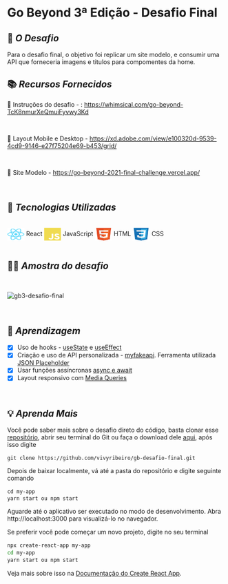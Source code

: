 # **Go Beyond 3ª Edição - Desafio Final** 
## 🎯 **_O Desafio_** 

Para o desafio final, o objetivo foi replicar um site modelo, e consumir uma API que forneceria imagens e titulos para compomentes da home.

## 📚 **_Recursos Fornecidos_**


🔗 Instruções do desafio - : https://whimsical.com/go-beyond-TcK8nmurXeQmuiFyvwy3Kd

<br>

🔗 Layout Mobile e Desktop - https://xd.adobe.com/view/e100320d-9539-4cd9-9146-e27f75204e69-b453/grid/

<br/>

🔗 Site Modelo - https://go-beyond-2021-final-challenge.vercel.app/

<br>

## 🚀 **_Tecnologias Utilizadas_**
<div style="display: inline_block"><br>
  <img align="center" alt="React" height="30" width="40" src="https://raw.githubusercontent.com/devicons/devicon/master/icons/react/react-original.svg"> React 
  <img align="center" alt="Js" height="30" width="40" src="https://raw.githubusercontent.com/devicons/devicon/master/icons/javascript/javascript-plain.svg"> JavaScript 
  <img align="center" alt="HTML" height="30" width="40" src="https://raw.githubusercontent.com/devicons/devicon/master/icons/html5/html5-original.svg"> HTML
  <img align="center" alt="CSS" height="30" width="40" src="https://raw.githubusercontent.com/devicons/devicon/master/icons/css3/css3-original.svg">  CSS
</div>
<br>

## 👩‍💻 **_Amostra do desafio_**
<br>


![gb3-desafio-final](https://user-images.githubusercontent.com/86025015/134819794-96a50999-f3bc-468e-99fa-ccfab29cfa04.gif)


<br>

## 🧠 **_Aprendizagem_**

- [x]  Uso de hooks - [useState](https://pt-br.reactjs.org/docs/hooks-state.html) e [useEffect](https://pt-br.reactjs.org/docs/hooks-effect.html)
- [x]  Criação e uso de API personalizada - [myfakeapi](https://my-json-server.typicode.com/vivyribeiro/my-fakeapi). Ferramenta utilizada [JSON Placeholder](https://jsonplaceholder.typicode.com/)
- [x]  Usar funções assíncronas [async e await](https://developer.mozilla.org/pt-BR/docs/Web/JavaScript/Reference/Statements/async_function)
- [x]  Layout responsivo com [Media Queries](https://developer.mozilla.org/pt-BR/docs/Web/CSS/Media_Queries/Using_media_queries)

<br>

## 💡 **_Aprenda Mais_**

Você pode saber mais sobre o desafio direto do código, basta clonar esse [repositório](https://github.com/vivyribeiro/gb-desafio-final.git), abrir seu terminal do Git ou faça o download dele [aqui](https://git-scm.com/downloads), após isso digite 
``` 
git clone https://github.com/vivyribeiro/gb-desafio-final.git 
```


Depois de baixar localmente, vá até a pasta do repositório e digite seguinte comando 

```
cd my-app
yarn start ou npm start
```



Aguarde até o aplicativo ser executado  no modo de desenvolvimento. Abra http://localhost:3000 para visualizá-lo no navegador.

Se preferir você pode começar um novo projeto, digite no seu terminal

```sh
npx create-react-app my-app
cd my-app
yarn start ou npm start 
 ```

Veja mais sobre isso na  [Documentação do Create React App](https://create-react-app.dev/docs/getting-started/).

